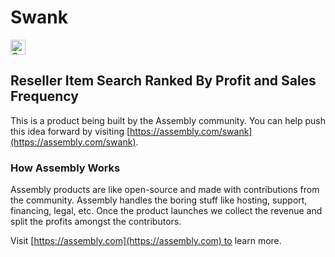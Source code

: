 # Swank

<a href="https://assembly.com/swank/bounties?utm_campaign=assemblage&utm_source=swank&utm_medium=repo_badge"><img src="https://asm-badger.herokuapp.com/swank/badges/tasks.svg" height="24px" alt="Open Tasks" /></a>

## Reseller Item Search Ranked By Profit and Sales Frequency

This is a product being built by the Assembly community. You can help push this idea forward by visiting [https://assembly.com/swank](https://assembly.com/swank).

### How Assembly Works

Assembly products are like open-source and made with contributions from the community. Assembly handles the boring stuff like hosting, support, financing, legal, etc. Once the product launches we collect the revenue and split the profits amongst the contributors.

Visit [https://assembly.com](https://assembly.com) to learn more.
